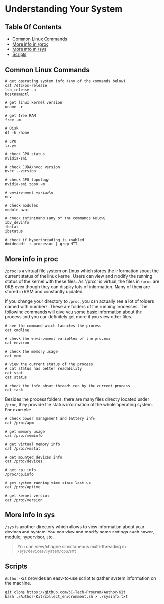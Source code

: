 # Understanding Your System

## Table Of Contents

- [Common Linux Commands](#common-linux-commands)
- [More info in /proc](#more-info-in-proc)
- [More info in /sys](#more-info-in-sys)
- [Scripts](#scripts)

## Common Linux Commands

```shell
# get operating system info (any of the commands below)
cat /etc/os-release
lsb_release -a
hostnamectl

# get linux kernel version
uname -r

# get free RAM
free -m

# Disk
df -h /home

# CPU
lscpu

# check GPU status
nvidia-smi

# check CUDA/nvcc version
nvcc --version

# check GPU topology
nvidia-smi topo -m

# environment variable
env

# check modules
module avai

# check infiniband (any of the commands below)
ibv_devinfo
ibstat
ibstatus

# check if hyperthreading is enabled
dmidecode -t processor | grep HTT

```

## More info in proc

`/proc` is a virtual file system on Linux which stores the information about the current status of the linux kernel. Users can view and modify the running status of the kernel with these files. As '/proc' is virtual, the files in `/proc` are 0KB even though they can display lots of information. Many of them are stored in RAM and constantly updated.

If you change your directory to `/proc`, you can actually see a lot of folders named with numbers. These are folders of the running processes. The following commands will give you some basic information about the process and you can definitely get more if you view other files.

```shell
# see the command which launches the process
cat cmdline

# check the environment variables of the process
cat environ

# check the memory usage
cat mem

# view the current status of the process
# cat status has better readability
cat stat
cat status

# check the info about threads run by the current process
cat task

```

Besides the process folders, there are many files directly located under `/proc`, they provide the status information of the whole operating system. For example:

```shell
# check power management and battery info
cat /proc/apm

# get memory usage
cat /proc/meminfo

# get virtual memory info
cat /proc/vmstat

# get mounted devices info
cat /proc/devices

# get cpu info
/proc/cpuinfo

# get system running time since last up
cat /proc/uptime

# get kernel version
cat /proc/version

```

## More info in sys

`/sys` is another directory which allows to view information about your devices and system. You can view and modify some settings such power, module, hypervisor, etc.

> You can view/chagne simultaneous multi-threading in `/sys/devices/system/cpu/smt`

## Scripts

`Author-Kit` provides an easy-to-use script to gather system information on the machine.

```shell
git clone https://github.com/SC-Tech-Program/Author-Kit
bash ./Author-Kit/collect_environment.sh > ./sysinfo.txt
```
